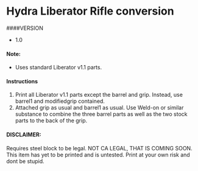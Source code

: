 # Hydra Liberator Rifle conversion 

####VERSION 
* 1.0

#### Note:
* Uses standard Liberator v1.1 parts.


#### Instructions
1. Print all Liberator v1.1 parts except the barrel and grip. Instead, use barrel1 and modifiedgrip contained.
2. Attached grip as usual and barrel1 as usual. Use Weld-on or similar substance to combine the three barrel parts as well as the two stock parts to the back of the grip.

#### DISCLAIMER:
Requires steel block to be legal. NOT CA LEGAL, THAT IS COMING SOON. This item has yet to be printed and is untested.  Print at your own risk and dont be stupid. 
